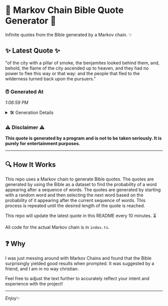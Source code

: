 # 📖 Markov Chain Bible Quote Generator 📖

Infinite quotes from the Bible generated by a Markov chain. ✨

## ✨ Latest Quote ✨
"of the city with a pillar of smoke, the benjamites looked behind them, and, behold, the flame of the city ascended up to heaven, and they had no power to flee this way or that way: and the people that fled to the wilderness turned back upon the pursuers."

### ⏰ Generated At
*1:06:59 PM*

<details>
    <summary>🛠️ Generation Details</summary>
    <p>
        <strong>🌱 Seed:</strong> of<br>
        <strong>🔄 Iterations:</strong> 48<br>
        <strong>📜 Context History:</strong><br>[ of ]: the<br>[ of, the ]: city<br>[ of, the, city ]: with<br>[ of, the, city, with ]: a<br>[ of, the, city, with, a ]: pillar<br>[ of, the, city, with, a, pillar ]: of<br>[ the, city, with, a, pillar, of ]: smoke,<br>[ city, with, a, pillar, of, smoke, ]: the<br>[ with, a, pillar, of, smoke,, the ]: benjamites<br>[ a, pillar, of, smoke,, the, benjamites ]: looked<br>[ pillar, of, smoke,, the, benjamites, looked ]: behind<br>[ of, smoke,, the, benjamites, looked, behind ]: them,<br>[ smoke,, the, benjamites, looked, behind, them, ]: and,<br>[ the, benjamites, looked, behind, them,, and, ]: behold,<br>[ benjamites, looked, behind, them,, and,, behold, ]: the<br>[ looked, behind, them,, and,, behold,, the ]: flame<br>[ behind, them,, and,, behold,, the, flame ]: of<br>[ them,, and,, behold,, the, flame, of ]: the<br>[ and,, behold,, the, flame, of, the ]: city<br>[ behold,, the, flame, of, the, city ]: ascended<br>[ the, flame, of, the, city, ascended ]: up<br>[ flame, of, the, city, ascended, up ]: to<br>[ of, the, city, ascended, up, to ]: heaven,<br>[ the, city, ascended, up, to, heaven, ]: and<br>[ city, ascended, up, to, heaven,, and ]: they<br>[ ascended, up, to, heaven,, and, they ]: had<br>[ up, to, heaven,, and, they, had ]: no<br>[ to, heaven,, and, they, had, no ]: power<br>[ heaven,, and, they, had, no, power ]: to<br>[ and, they, had, no, power, to ]: flee<br>[ they, had, no, power, to, flee ]: this<br>[ had, no, power, to, flee, this ]: way<br>[ no, power, to, flee, this, way ]: or<br>[ power, to, flee, this, way, or ]: that<br>[ to, flee, this, way, or, that ]: way:<br>[ flee, this, way, or, that, way: ]: and<br>[ this, way, or, that, way:, and ]: the<br>[ way, or, that, way:, and, the ]: people<br>[ or, that, way:, and, the, people ]: that<br>[ that, way:, and, the, people, that ]: fled<br>[ way:, and, the, people, that, fled ]: to<br>[ and, the, people, that, fled, to ]: the<br>[ the, people, that, fled, to, the ]: wilderness<br>[ people, that, fled, to, the, wilderness ]: turned<br>[ that, fled, to, the, wilderness, turned ]: back<br>[ fled, to, the, wilderness, turned, back ]: upon<br>[ to, the, wilderness, turned, back, upon ]: the<br>[ the, wilderness, turned, back, upon, the ]: pursuers.<br>
    </p>
</details>

### ⚠️ Disclaimer ⚠️
**This quote is generated by a program and is not to be taken seriously. It is purely for entertainment purposes.**

---

## 🔍 How It Works

This repo uses a Markov chain to generate Bible quotes. The quotes are generated by using the Bible as a dataset to find the probability of a word appearing after a sequence of words. The quotes are generated by starting with a random word and then selecting the next word based on the probability of it appearing after the current sequence of words. This process is repeated until the desired length of the quote is reached.

This repo will update the latest quote in this README every 10 minutes. ⏳

All code for the actual Markov chain is in `index.ts`.

## ❓ Why

I was just messing around with Markov Chains and found that the Bible surprisingly yielded good results when prompted. 
It was suggested by a friend, and I am in no way christian.

Feel free to adjust the text further to accurately reflect your intent and experience with the project!

---

*Enjoy*✨
